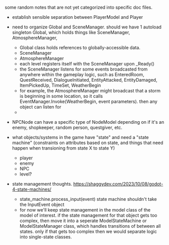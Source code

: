 some random notes that are not yet categorized into specific doc files.

- establish sensible separation between PlayerModel and Player
- need to organize Global and SceneManager. should we have 1 autoload singleton Global, which holds things like SceneManager, AtmosphereManager, 
    - Global class holds references to globally-accessible data.
    - SceneManager
    - AtmosphereManager
    - each level registers itself with the SceneManager upon _Ready()
    - the SceneManager listens for some events broadcasted from anywhere within the gameplay logic, such as EnteredRoom, QuestReceived, DialogueInitiated, EntityAttacked, EntityDamaged, ItemPickedUp, TimeSet, WeatherBegin
    - for example, the AtmosphereManager might broadcast that a storm is beginning in some location, so it calls EventManager.Invoke(WeatherBegin, event parameters). then any object can listen for
    - 

- NPCNode can have a specific type of NodeModel depending on if it's an enemy, shopkeeper, random person, questgiver, etc. 

- what objects/systems in the game have "state" and need a "state machine" (constraints on attributes based on state, and things that need happen when transioning from state X to state Y)
    - player
    - enemy
    - NPC
    - level?

- state management thoughts. https://shaggydev.com/2023/10/08/godot-4-state-machines/
    - state_machine.process_input(event)  state machine shouldn't take the InputEvent object
    - for now we'll keep state management in the model class of the model of interest. if the state management for that object gets too complex, then move it into a seperate ModelStateMachine or ModelStateManager class, which handles transitions of between all states. only if that gets too complex then we would separate logic into single-state classes. 


